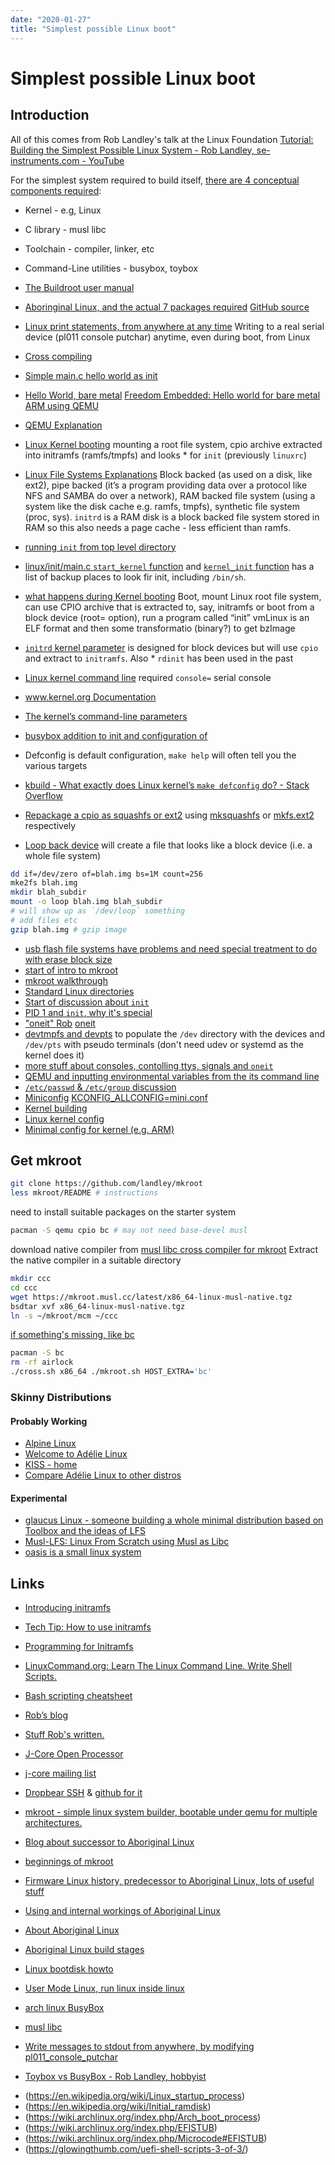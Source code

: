 ```yaml
---
date: "2020-01-27"
title: "Simplest possible Linux boot"
---
```

<!-- 2020-01-27-Simplest-possible-Linux-boot -->

<!-- markdownlint-disable MD025 -->
# Simplest possible Linux boot
<!-- markdownlint-enable MD025 -->

## Introduction

All of this comes from Rob Landley's talk at the Linux Foundation [Tutorial: Building the Simplest Possible Linux System - Rob Landley, se-instruments.com - YouTube](https://www.youtube.com/watch?v=Sk9TatW9ino)

For the simplest system required to build itself, [there are 4 conceptual components required](https://youtu.be/Sk9TatW9ino?t=160):

* Kernel - e.g, Linux
* C library - musl libc
* Toolchain - compiler, linker, etc
* Command-Line utilities - busybox, toybox
* [The Buildroot user manual](https://buildroot.org/downloads/manual/manual.html)

* [Aboringinal Linux, and the actual 7 packages required](https://www.youtube.com/watch?v=Sk9TatW9ino&feature=youtu.be&t=225) [GitHub source](https://github.com/landley/aboriginal)
* [Linux print statements, from anywhere at any time](https://youtu.be/Sk9TatW9ino?t=857) Writing to a real serial device (pl011 console putchar) anytime, even during boot, from Linux
* [Cross compiling](https://youtu.be/Sk9TatW9ino?t=1095)
* [Simple main.c hello world as init](https://youtu.be/Sk9TatW9ino?t=1203)
* [Hello World, bare metal](https://youtu.be/Sk9TatW9ino?t=408) [Freedom Embedded: Hello world for bare metal ARM using QEMU](https://balau82.wordpress.com/2010/02/28/hello-world-for-bare-metal-arm-using-qemu/)
* [QEMU Explanation](https://youtu.be/Sk9TatW9ino?t=580)
* [Linux Kernel booting](https://youtu.be/Sk9TatW9ino?t=1461) mounting a root file system, cpio archive extracted into initramfs (ramfs/tmpfs) and looks * for `init` (previously `linuxrc`)
* [Linux File Systems Explanations](https://youtu.be/Sk9TatW9ino?t=1535) Block backed (as used on a disk, like ext2), pipe backed (it’s a program providing data over a protocol like NFS and SAMBA do over a network), RAM backed file system (using a system like the disk cache e.g. ramfs, tmpfs), synthetic file system (proc, sys). `initrd` is a RAM disk is a block backed file system stored in RAM so this also needs a page cache - less efficient than ramfs.
* [running `init` from top level directory](https://youtu.be/Sk9TatW9ino?t=1800)  
* [linux/init/main.c `start_kernel` function](https://www.youtube.com/watch?v=Sk9TatW9ino&feature=youtu.be&t=1840) and [`kernel_init` function](https://github.com/torvalds/linux/blob/master/init/main.c) has a list of backup places to look fir init, including `/bin/sh`.
* [what happens during Kernel booting](https://youtu.be/Sk9TatW9ino?t=1461) Boot, mount Linux root file system, can use CPIO archive that is extracted to, say, initramfs or boot from a block device (root= option), run a program called “init” vmLinux is an ELF format and then some transformatio (binary?) to get bzImage
* [`initrd` kernel parameter](https://youtu.be/Sk9TatW9ino?t=2040) is designed for block devices but will use `cpio` and extract to `initramfs`.  Also * `rdinit` has been used in the past
* [Linux kernel command line](https://youtu.be/Sk9TatW9ino?t=2125) required `console=` serial console
* [www.kernel.org Documentation](https://git.kernel.org/pub/scm/linux/kernel/git/stable/linux.git/tree/Documentation?h=v5.9.6)
* [The kernel’s command-line parameters](https://www.kernel.org/doc/html/v4.14/admin-guide/kernel-parameters.html)
* [busybox addition to init and configuration of](https://youtu.be/Sk9TatW9ino?t=2400)
* Defconfig is default configuration, `make help` will often tell you the various targets
* [kbuild - What exactly does Linux kernel’s `make defconfig` do? - Stack Overflow](https://stackoverflow.com/questions/41885015/what-exactly-does-linux-kernels-make-defconfig-do)

* [Repackage a cpio as squashfs or ext2](https://youtu.be/Sk9TatW9ino?t=3496) using [mksquashfs](https://manpages.debian.org/jessie/squashfs-tools/mksquashfs.1.en.html) or [mkfs.ext2](https://linux.die.net/man/8/mkfs.ext2) respectively
* [Loop back device](https://youtu.be/Sk9TatW9ino?t=3529) will create a file that looks like a block device (i.e. a whole file system)

```bash
dd if=/dev/zero of=blah.img bs=1M count=256
mke2fs blah.img
mkdir blah_subdir
mount -o loop blah.img blah_subdir
# will show up as `/dev/loop` something
# add files etc
gzip blah.img # gzip image
```

* [usb flash file systems have problems and need special treatment to do with erase block size](https://youtu.be/Sk9TatW9ino?t=3746)
* [start of intro to mkroot](https://youtu.be/Sk9TatW9ino?t=4115)
* [mkroot walkthrough](https://youtu.be/Sk9TatW9ino?t=4380)
* [Standard Linux directories](https://youtu.be/Sk9TatW9ino?t=4837)
* [Start of discussion about `init`](https://youtu.be/Sk9TatW9ino?t=5047)
* [PID 1 and `init`, why it's special](https://youtu.be/Sk9TatW9ino?t=5155)
* ["oneit" Rob]((https://youtu.be/Sk9TatW9ino?t=5308)) [oneit](https://github.com/landley/toybox/blob/master/toys/other/oneit.c)
* [devtmpfs and devpts](https://youtu.be/Sk9TatW9ino?t=5415) to populate the `/dev` directory with the devices and `/dev/pts` with pseudo terminals  (don't need udev or systemd as the kernel does it)
* [more stuff about consoles, contolling ttys, signals and `oneit`](https://youtu.be/Sk9TatW9ino?t=5555)
* [QEMU and inputting environmental variables from the its command line](https://youtu.be/Sk9TatW9ino?t=5700)
* [`/etc/passwd` & `/etc/group` discussion](https://youtu.be/Sk9TatW9ino?t=5770)
* [Miniconfig](https://youtu.be/Sk9TatW9ino?t=6453) [KCONFIG_ALLCONFIG=mini.conf](https://www.kernel.org/doc/Documentation/kbuild/kconfig.txt)
* [Kernel building](https://youtu.be/Sk9TatW9ino?t=6820)
* [Linux kernel config](https://github.com/landley/aboriginal/blob/master/sources/baseconfig-linux)
* [Minimal config for kernel (e.g. ARM)](https://github.com/landley/aboriginal/blob/master/sources/targets/armv6l)

## Get mkroot

```bash
git clone https://github.com/landley/mkroot
less mkroot/README # instructions
```

need to install suitable packages on the starter system

```bash
pacman -S qemu cpio bc # may not need base-devel musl
```

download native compiler from [musl libc cross compiler for mkroot](https://mkroot.musl.cc/latest)
Extract the native compiler in a suitable directory

```bash
mkdir ccc
cd ccc
wget https://mkroot.musl.cc/latest/x86_64-linux-musl-native.tgz
bsdtar xvf x86_64-linux-musl-native.tgz
ln -s ~/mkroot/mcm ~/ccc
```

[if something's missing, like bc](https://github.com/landley/mkroot/issues/2)

```bash
pacman -S bc
rm -rf airlock
./cross.sh x86_64 ./mkroot.sh HOST_EXTRA='bc'
```

### Skinny Distributions

#### Probably Working

* [Alpine Linux](https://alpinelinux.org)
* [Welcome to Adélie Linux](https://www.adelielinux.org)
* [KISS - home](https://k1ss.org)
* [Compare Adélie Linux to other distros](https://www.adelielinux.org/about/compare.html)

#### Experimental

* [glaucus Linux - someone building a whole minimal distribution based on Toolbox and the ideas of LFS](https://github.com/glaucuslinux/glaucus)
* [Musl-LFS: Linux From Scratch using Musl as Libc](https://github.com/dslm4515/Musl-LFS)
* [oasis is a small linux system](https://github.com/oasislinux/oasis)

## Links

* [Introducing initramfs](http://landley.net/writing/rootfs-intro.html)
* [Tech Tip: How to use initramfs](http://landley.net/writing/rootfs-howto.html)
* [Programming for Initramfs](http://landley.net/writing/rootfs-programming.html)

* [LinuxCommand.org: Learn The Linux Command Line. Write Shell Scripts.](http://linuxcommand.org/index.php)
* [Bash scripting cheatsheet](https://devhints.io/bash)

* [Rob’s blog](http://landley.net/notes.html)
* [Stuff Rob's written.](http://landley.net/writing/)

* [J-Core Open Processor](https://j-core.org/)
* [j-core mailing list](https://lists.j-core.org/mailman/listinfo/j-core)
* [Dropbear SSH](https://matt.ucc.asn.au/dropbear/dropbear.html) & [github for it](https://github.com/mkj/dropbear)

* [mkroot - simple linux system builder, bootable under qemu for multiple architectures.](https://github.com/landley/mkroot)
* [Blog about successor to Aboriginal Linux](https://landley.net/notes-2016.html#17-05-2016)
* [beginnings of mkroot](http://lists.landley.net/pipermail/mkroot-landley.net/2017-May/000000.html)

* [Firmware Linux history, predecessor to Aboriginal Linux, lots of useful stuff](http://www.landley.net/aboriginal/history.html)

* [Using and internal workings of Aboriginal Linux](http://www.landley.net/aboriginal/README)
* [About Aboriginal Linux](http://www.landley.net/aboriginal/about.html)
* [Aboriginal Linux build stages](http://www.landley.net/aboriginal/build-stages.html)

* [Linux bootdisk howto](http://tldp.org/HOWTO/Bootdisk-HOWTO/index.html)
* [User Mode Linux, run linux inside linux](http://landley.net/writing/docs/UML.html)

* [arch linux BusyBox](https://wiki.archlinux.org/index.php/BusyBox)
* [musl libc](https://www.musl-libc.org/)
* [Write messages to stdout from anywhere, by modifying pl011_console_putchar](https://github.com/torvalds/linux/blob/master/drivers/tty/serial/amba-pl011.c)
* [Toybox vs BusyBox - Rob Landley, hobbyist](https://www.youtube.com/watch?v=MkJkyMuBm3g)

<!-- markdownlint-disable MD034 -->
* (https://en.wikipedia.org/wiki/Linux_startup_process)
* (https://en.wikipedia.org/wiki/Initial_ramdisk)
* (https://wiki.archlinux.org/index.php/Arch_boot_process)
* (https://wiki.archlinux.org/index.php/EFISTUB)
* (https://wiki.archlinux.org/index.php/Microcode#EFISTUB)
* (https://glowingthumb.com/uefi-shell-scripts-3-of-3/)
<!-- markdownlint-enable MD034 -->
